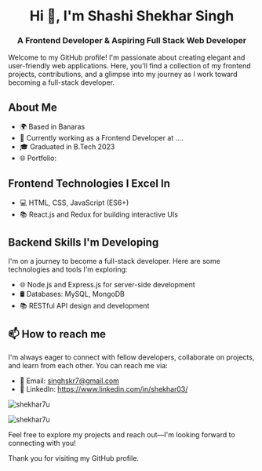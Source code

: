 <h1 align="center">Hi 👋, I'm Shashi Shekhar Singh</h1>
<h3 align="center">A Frontend Developer & Aspiring Full Stack Web Developer </h3>
Welcome to my GitHub profile! I'm passionate about creating elegant and user-friendly web applications. Here, you'll find a collection of my frontend projects, contributions, and a glimpse into my journey as I work toward becoming a full-stack developer.

## About Me
- 🌍 Based in Banaras
- 💼 Currently working as a Frontend Developer at ....
- 🎓 Graduated in B.Tech 2023
- 🌐 Portfolio: 

## Frontend Technologies I Excel In
- 💻 HTML, CSS, JavaScript (ES6+)
- 📚 React.js and Redux for building interactive UIs


## Backend Skills I'm Developing
I'm on a journey to become a full-stack developer. Here are some technologies and tools I'm exploring:

- 🌐 Node.js and Express.js for server-side development
- 🛢️ Databases: MySQL, MongoDB
- 📚 RESTful API design and development


## 📫 How to reach me 
I'm always eager to connect with fellow developers, collaborate on projects, and learn from each other. You can reach me via:

- 📧 Email: singhskr7@gmail.com
- 💼 LinkedIn: https://www.linkedin.com/in/shekhar03/



  

<p><img align="center" src="https://github-readme-stats.vercel.app/api/top-langs?username=shekhar7u&show_icons=true&locale=en&layout=compact" alt="shekhar7u" /></p>



<p><img align="center" src="https://github-readme-streak-stats.herokuapp.com/?user=shekhar7u&" alt="shekhar7u" /></p>

Feel free to explore my projects and reach out—I'm looking forward to connecting with you!

Thank you for visiting my GitHub profile.
